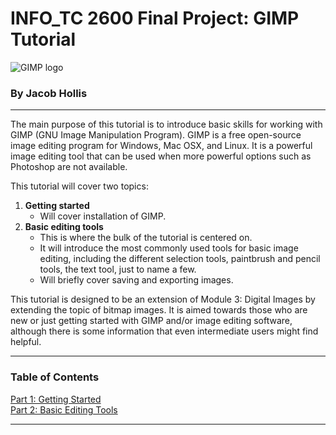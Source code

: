 # INFO_TC 2600 Final Project: GIMP Tutorial
![GIMP logo](https://www.gimp.org/images/frontpage/wilber-big.png " Logo")
### By Jacob Hollis
---
The main purpose of this tutorial is to introduce basic skills for working with GIMP (GNU Image Manipulation Program). GIMP is a free open-source image editing program for Windows, Mac OSX, and Linux. It is a powerful image editing tool that can be used when more powerful options such as Photoshop are not available.   

This tutorial will cover two topics:
1. **Getting started**  
    * Will cover installation of GIMP.    
2. **Basic editing tools**
    * This is where the bulk of the tutorial is centered on.
    * It will introduce the most commonly used tools for basic image editing, including the different selection tools, paintbrush and pencil tools, the text tool, just to name a few.
    * Will briefly cover saving and exporting images.

This tutorial is designed to be an extension of Module 3: Digital Images by extending the topic of bitmap images. It is aimed towards those who are new or just getting started with GIMP and/or image editing software, although there is some information that even intermediate users might find helpful.

---

### Table of Contents   

[Part 1: Getting Started](Getting_Started.md  "Part 1: Getting Started")   
[Part 2: Basic Editing Tools](Basic_Editing_Tools.md  "Part 2: Basic Editing Tools")  

---
